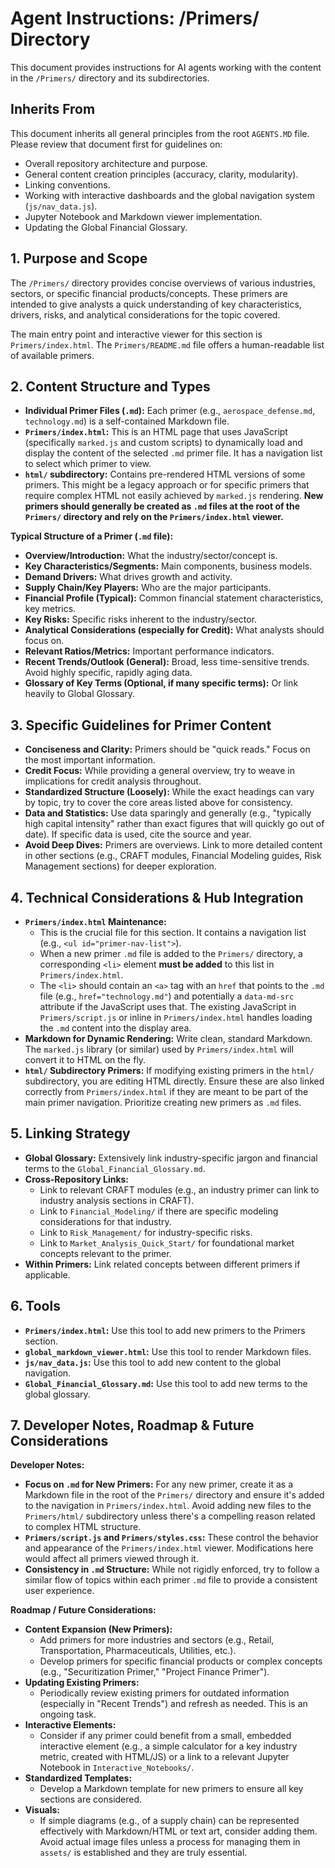 # Agent Instructions: /Primers/ Directory

This document provides instructions for AI agents working with the content in the `/Primers/` directory and its subdirectories.

## Inherits From

This document inherits all general principles from the root `AGENTS.MD` file. Please review that document first for guidelines on:

*   Overall repository architecture and purpose.
*   General content creation principles (accuracy, clarity, modularity).
*   Linking conventions.
*   Working with interactive dashboards and the global navigation system (`js/nav_data.js`).
*   Jupyter Notebook and Markdown viewer implementation.
*   Updating the Global Financial Glossary.

## 1. Purpose and Scope
The `/Primers/` directory provides concise overviews of various industries, sectors, or specific financial products/concepts. These primers are intended to give analysts a quick understanding of key characteristics, drivers, risks, and analytical considerations for the topic covered.

The main entry point and interactive viewer for this section is `Primers/index.html`.
The `Primers/README.md` file offers a human-readable list of available primers.

## 2. Content Structure and Types
*   **Individual Primer Files (`.md`):** Each primer (e.g., `aerospace_defense.md`, `technology.md`) is a self-contained Markdown file.
*   **`Primers/index.html`:** This is an HTML page that uses JavaScript (specifically `marked.js` and custom scripts) to dynamically load and display the content of the selected `.md` primer file. It has a navigation list to select which primer to view.
*   **`html/` subdirectory:** Contains pre-rendered HTML versions of some primers. This might be a legacy approach or for specific primers that require complex HTML not easily achieved by `marked.js` rendering. **New primers should generally be created as `.md` files at the root of the `Primers/` directory and rely on the `Primers/index.html` viewer.**

**Typical Structure of a Primer (`.md` file):**
*   **Overview/Introduction:** What the industry/sector/concept is.
*   **Key Characteristics/Segments:** Main components, business models.
*   **Demand Drivers:** What drives growth and activity.
*   **Supply Chain/Key Players:** Who are the major participants.
*   **Financial Profile (Typical):** Common financial statement characteristics, key metrics.
*   **Key Risks:** Specific risks inherent to the industry/sector.
*   **Analytical Considerations (especially for Credit):** What analysts should focus on.
*   **Relevant Ratios/Metrics:** Important performance indicators.
*   **Recent Trends/Outlook (General):** Broad, less time-sensitive trends. Avoid highly specific, rapidly aging data.
*   **Glossary of Key Terms (Optional, if many specific terms):** Or link heavily to Global Glossary.

## 3. Specific Guidelines for Primer Content
*   **Conciseness and Clarity:** Primers should be "quick reads." Focus on the most important information.
*   **Credit Focus:** While providing a general overview, try to weave in implications for credit analysis throughout.
*   **Standardized Structure (Loosely):** While the exact headings can vary by topic, try to cover the core areas listed above for consistency.
*   **Data and Statistics:** Use data sparingly and generally (e.g., "typically high capital intensity" rather than exact figures that will quickly go out of date). If specific data is used, cite the source and year.
*   **Avoid Deep Dives:** Primers are overviews. Link to more detailed content in other sections (e.g., CRAFT modules, Financial Modeling guides, Risk Management sections) for deeper exploration.

## 4. Technical Considerations & Hub Integration

*   **`Primers/index.html` Maintenance:**
    *   This is the crucial file for this section. It contains a navigation list (e.g., `<ul id="primer-nav-list">`).
    *   When a new primer `.md` file is added to the `Primers/` directory, a corresponding `<li>` element **must be added** to this list in `Primers/index.html`.
    *   The `<li>` should contain an `<a>` tag with an `href` that points to the `.md` file (e.g., `href="technology.md"`) and potentially a `data-md-src` attribute if the JavaScript uses that. The existing JavaScript in `Primers/script.js` or inline in `Primers/index.html` handles loading the `.md` content into the display area.
*   **Markdown for Dynamic Rendering:** Write clean, standard Markdown. The `marked.js` library (or similar) used by `Primers/index.html` will convert it to HTML on the fly.
*   **`html/` Subdirectory Primers:** If modifying existing primers in the `html/` subdirectory, you are editing HTML directly. Ensure these are also linked correctly from `Primers/index.html` if they are meant to be part of the main primer navigation. Prioritize creating new primers as `.md` files.

## 5. Linking Strategy
*   **Global Glossary:** Extensively link industry-specific jargon and financial terms to the `Global_Financial_Glossary.md`.
*   **Cross-Repository Links:**
    *   Link to relevant CRAFT modules (e.g., an industry primer can link to industry analysis sections in CRAFT).
    *   Link to `Financial_Modeling/` if there are specific modeling considerations for that industry.
    *   Link to `Risk_Management/` for industry-specific risks.
    *   Link to `Market_Analysis_Quick_Start/` for foundational market concepts relevant to the primer.
*   **Within Primers:** Link related concepts between different primers if applicable.

## 6. Tools

*   **`Primers/index.html`:** Use this tool to add new primers to the Primers section.
*   **`global_markdown_viewer.html`:** Use this tool to render Markdown files.
*   **`js/nav_data.js`:** Use this tool to add new content to the global navigation.
*   **`Global_Financial_Glossary.md`:** Use this tool to add new terms to the global glossary.

## 7. Developer Notes, Roadmap & Future Considerations

**Developer Notes:**
*   **Focus on `.md` for New Primers:** For any new primer, create it as a Markdown file in the root of the `Primers/` directory and ensure it's added to the navigation in `Primers/index.html`. Avoid adding new files to the `Primers/html/` subdirectory unless there's a compelling reason related to complex HTML structure.
*   **`Primers/script.js` and `Primers/styles.css`:** These control the behavior and appearance of the `Primers/index.html` viewer. Modifications here would affect all primers viewed through it.
*   **Consistency in `.md` Structure:** While not rigidly enforced, try to follow a similar flow of topics within each primer `.md` file to provide a consistent user experience.

**Roadmap / Future Considerations:**
*   **Content Expansion (New Primers):**
    *   Add primers for more industries and sectors (e.g., Retail, Transportation, Pharmaceuticals, Utilities, etc.).
    *   Develop primers for specific financial products or complex concepts (e.g., "Securitization Primer," "Project Finance Primer").
*   **Updating Existing Primers:**
    *   Periodically review existing primers for outdated information (especially in "Recent Trends") and refresh as needed. This is an ongoing task.
*   **Interactive Elements:**
    *   Consider if any primer could benefit from a small, embedded interactive element (e.g., a simple calculator for a key industry metric, created with HTML/JS) or a link to a relevant Jupyter Notebook in `Interactive_Notebooks/`.
*   **Standardized Templates:**
    *   Develop a Markdown template for new primers to ensure all key sections are considered.
*   **Visuals:**
    *   If simple diagrams (e.g., of a supply chain) can be represented effectively with Markdown/HTML or text art, consider adding them. Avoid actual image files unless a process for managing them in `assets/` is established and they are truly essential.
